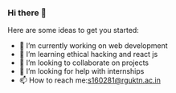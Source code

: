 ### Hi there 👋

<!--
**REHMATHBANU281/REHMATHBANU281** is a ✨ _special_ ✨ repository because its `README.md` (this file) appears on your GitHub profile.

Here are some ideas to get you started:

- 🔭 I’m currently working on web development 
- 🌱 I’m currently learning python
- 👯 I’m looking to collaborate on projects
- 🤔 I’m looking for help with internships
- 📫 How to reach me:s160281@rguktn.ac.in


-->

Here are some ideas to get you started:
- 🔭 I’m currently working on web development 
- 🌱 I’m learning ethical hacking and react js
- 👯 I’m looking to collaborate on projects
- 🤔 I’m looking for help with internships
- 📫 How to reach me:s160281@rguktn.ac.in


